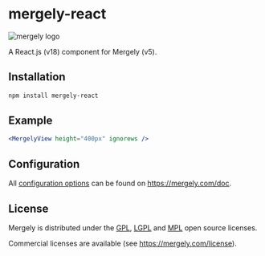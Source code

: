 # mergely-react

![mergely logo](!./doc/mergely.png)

A React.js (v18) component for Mergely (v5).

## Installation

```bash
npm install mergely-react
```

## Example

```jsx
<MergelyView height="400px" ignorews />
```

## Configuration

All [configuration options](https://mergely.com/doc#options) can be found on https://mergely.com/doc.

## License

Mergely is distributed under the [GPL](http://www.gnu.org/licenses/gpl.html), [LGPL](http://www.gnu.org/licenses/lgpl.html) and [MPL](http://www.mozilla.org/MPL/MPL-1.1.html) open source licenses.

Commercial licenses are available (see https://mergely.com/license).
